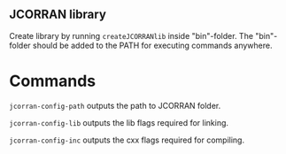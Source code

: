 ## JCORRAN library
Create library by running `createJCORRANlib` inside "bin"-folder.
The "bin"-folder should be added to the PATH for executing commands anywhere.

# Commands
`jcorran-config-path` outputs the path to JCORRAN folder.

`jcorran-config-lib` outputs the lib flags required for linking.

`jcorran-config-inc` outputs the cxx flags required for compiling.
